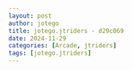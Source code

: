 ```yaml
---
layout: post
author: jotego
title: jotego.jtriders - d29c069
date: 2024-11-29
categories: [Arcade, jtriders]
tags: [jotego.jtriders]
---
```


